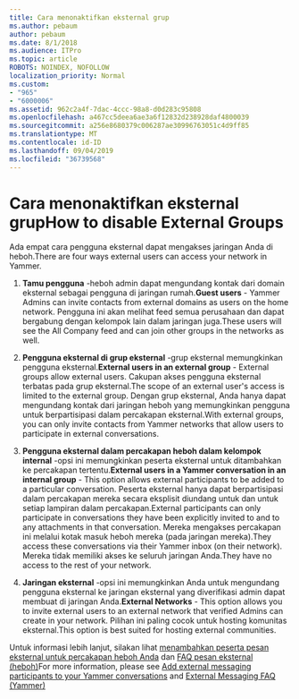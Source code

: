 ```yaml
---
title: Cara menonaktifkan eksternal grup
ms.author: pebaum
author: pebaum
ms.date: 8/1/2018
ms.audience: ITPro
ms.topic: article
ROBOTS: NOINDEX, NOFOLLOW
localization_priority: Normal
ms.custom:
- "965"
- "6000006"
ms.assetid: 962c2a4f-7dac-4ccc-98a8-d0d283c95808
ms.openlocfilehash: a467cc5deea6ae3a6f12832d238928daf4800039
ms.sourcegitcommit: a256e8680379c006287ae30996763051c4d9ff85
ms.translationtype: MT
ms.contentlocale: id-ID
ms.lasthandoff: 09/04/2019
ms.locfileid: "36739568"
---
```

# <a name="how-to-disable-external-groups"></a><span data-ttu-id="f99e3-102">Cara menonaktifkan eksternal grup</span><span class="sxs-lookup"><span data-stu-id="f99e3-102">How to disable External Groups</span></span>

<span data-ttu-id="f99e3-103">Ada empat cara pengguna eksternal dapat mengakses jaringan Anda di heboh.</span><span class="sxs-lookup"><span data-stu-id="f99e3-103">There are four ways external users can access your network in Yammer.</span></span>
  
1. <span data-ttu-id="f99e3-104">**Tamu pengguna** -heboh admin dapat mengundang kontak dari domain eksternal sebagai pengguna di jaringan rumah.</span><span class="sxs-lookup"><span data-stu-id="f99e3-104">**Guest users** - Yammer Admins can invite contacts from external domains as users on the home network.</span></span> <span data-ttu-id="f99e3-105">Pengguna ini akan melihat feed semua perusahaan dan dapat bergabung dengan kelompok lain dalam jaringan juga.</span><span class="sxs-lookup"><span data-stu-id="f99e3-105">These users will see the All Company feed and can join other groups in the networks as well.</span></span>

2. <span data-ttu-id="f99e3-106">**Pengguna eksternal di grup eksternal** -grup eksternal memungkinkan pengguna eksternal.</span><span class="sxs-lookup"><span data-stu-id="f99e3-106">**External users in an external group** - External groups allow external users.</span></span> <span data-ttu-id="f99e3-107">Cakupan akses pengguna eksternal terbatas pada grup eksternal.</span><span class="sxs-lookup"><span data-stu-id="f99e3-107">The scope of an external user's access is limited to the external group.</span></span> <span data-ttu-id="f99e3-108">Dengan grup eksternal, Anda hanya dapat mengundang kontak dari jaringan heboh yang memungkinkan pengguna untuk berpartisipasi dalam percakapan eksternal.</span><span class="sxs-lookup"><span data-stu-id="f99e3-108">With external groups, you can only invite contacts from Yammer networks that allow users to participate in external conversations.</span></span>

3. <span data-ttu-id="f99e3-109">**Pengguna eksternal dalam percakapan heboh dalam kelompok internal** -opsi ini memungkinkan peserta eksternal untuk ditambahkan ke percakapan tertentu.</span><span class="sxs-lookup"><span data-stu-id="f99e3-109">**External users in a Yammer conversation in an internal group** - This option allows external participants to be added to a particular conversation.</span></span> <span data-ttu-id="f99e3-110">Peserta eksternal hanya dapat berpartisipasi dalam percakapan mereka secara eksplisit diundang untuk dan untuk setiap lampiran dalam percakapan.</span><span class="sxs-lookup"><span data-stu-id="f99e3-110">External participants can only participate in conversations they have been explicitly invited to and to any attachments in that conversation.</span></span> <span data-ttu-id="f99e3-111">Mereka mengakses percakapan ini melalui kotak masuk heboh mereka (pada jaringan mereka).</span><span class="sxs-lookup"><span data-stu-id="f99e3-111">They access these conversations via their Yammer inbox (on their network).</span></span> <span data-ttu-id="f99e3-112">Mereka tidak memiliki akses ke seluruh jaringan Anda.</span><span class="sxs-lookup"><span data-stu-id="f99e3-112">They have no access to the rest of your network.</span></span>

4. <span data-ttu-id="f99e3-113">**Jaringan eksternal** -opsi ini memungkinkan Anda untuk mengundang pengguna eksternal ke jaringan eksternal yang diverifikasi admin dapat membuat di jaringan Anda.</span><span class="sxs-lookup"><span data-stu-id="f99e3-113">**External Networks** - This option allows you to invite external users to an external network that verified Admins can create in your network.</span></span> <span data-ttu-id="f99e3-114">Pilihan ini paling cocok untuk hosting komunitas eksternal.</span><span class="sxs-lookup"><span data-stu-id="f99e3-114">This option is best suited for hosting external communities.</span></span>

<span data-ttu-id="f99e3-115">Untuk informasi lebih lanjut, silakan lihat [menambahkan peserta pesan eksternal untuk percakapan heboh Anda](https://docs.microsoft.com/yammer/work-with-external-users/add-external-participants) dan [FAQ pesan eksternal (heboh)](https://docs.microsoft.com/yammer/work-with-external-users/external-messaging-faq)</span><span class="sxs-lookup"><span data-stu-id="f99e3-115">For more information, please see [Add external messaging participants to your Yammer conversations](https://docs.microsoft.com/yammer/work-with-external-users/add-external-participants) and [External Messaging FAQ (Yammer)](https://docs.microsoft.com/yammer/work-with-external-users/external-messaging-faq)</span></span>
  